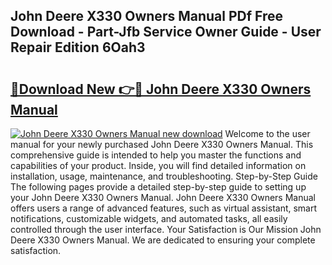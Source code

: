 ## John Deere X330 Owners Manual PDf Free Download - Part-Jfb Service Owner Guide - User Repair Edition 6Oah3

# <h2><a href="http://bc89108.oget.top/?id=John+Deere+X330+Owners+Manual">🔗Download New 👉🔴 John Deere X330 Owners Manual</a></h2>

[![John Deere X330 Owners Manual new download](https://i.imgur.com/5g1atiW.png)](http://bc89108.oget.top/?id=John+Deere+X330+Owners+Manual)
Welcome to the user manual for your newly purchased John Deere X330 Owners Manual. This comprehensive guide is intended to help you master the functions and capabilities of your product. Inside, you will find detailed information on installation, usage, maintenance, and troubleshooting. Step-by-Step Guide The following pages provide a detailed step-by-step guide to setting up your John Deere X330 Owners Manual. John Deere X330 Owners Manual offers users a range of advanced features, such as virtual assistant, smart notifications, customizable widgets, and automated tasks, all easily controlled through the user interface. Your Satisfaction is Our Mission John Deere X330 Owners Manual. We are dedicated to ensuring your complete satisfaction.
